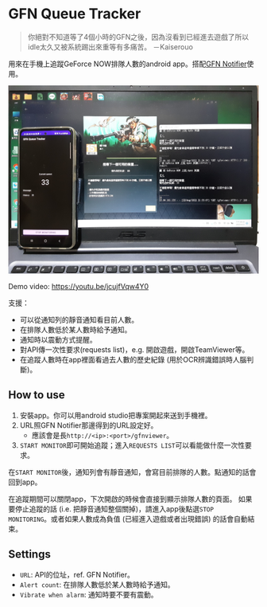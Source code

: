 # GFN Queue Tracker

> 你絕對不知道等了4個小時的GFN之後，因為沒看到已經進去遊戲了所以idle太久又被系統踢出來重等有多痛苦。    －Kaiserouo

用來在手機上追蹤GeForce NOW排隊人數的android app。搭配[GFN Notifier](https://github.com/Kaiserouo/GFN-Notifier)使用。

![](images/demo.jpg)

Demo video: https://youtu.be/jcujfVqw4Y0

支援：
+ 可以從通知列的靜音通知看目前人數。
+ 在排隊人數低於某人數時給予通知。
+ 通知時以震動方式提醒。
+ 對API傳一次性要求(requests list)，e.g. 開啟遊戲，開啟TeamViewer等。
+ 在追蹤人數時在app裡面看過去人數的歷史紀錄 (用於OCR辨識錯誤時人腦判斷)。

## How to use
1. 安裝app。你可以用android studio把專案開起來送到手機裡。
2. URL照GFN Notifier那邊得到的URL設定好。
    + 應該會是長`http://<ip>:<port>/gfnviewer`。
3. `START MONITOR`即可開始追蹤；進入`REQUESTS LIST`可以看能做什麼一次性要求。

在`START MONITOR`後，通知列會有靜音通知，會寫目前排隊的人數。點通知的話會回到app。

在追蹤期間可以關閉app，下次開啟的時候會直接到顯示排隊人數的頁面。
如果要停止追蹤的話 (i.e. 把靜音通知整個關掉)，請進入app後點選`STOP MONITORING`。或者如果人數成為負值 (已經進入遊戲或者出現錯誤) 的話會自動結束。

## Settings
+ `URL`: API的位址，ref. GFN Notifier。
+ `Alert count`: 在排隊人數低於某人數時給予通知。
+ `Vibrate when alarm`: 通知時要不要有震動。